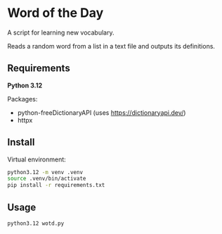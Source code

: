 # Word of the Day

A script for learning new vocabulary.

Reads a random word from a list in a text file and outputs its definitions.

## Requirements

**Python 3.12**

Packages:
- python-freeDictionaryAPI (uses https://dictionaryapi.dev/)
- httpx

## Install

Virtual environment:

```sh
python3.12 -m venv .venv
source .venv/bin/activate
pip install -r requirements.txt
```

## Usage

<!-- TODO add script args -->

```sh
python3.12 wotd.py
```

